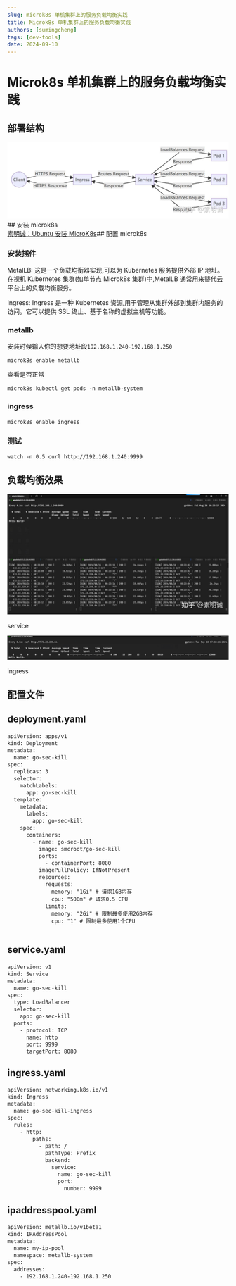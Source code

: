 ```yaml
---
slug: microk8s-单机集群上的服务负载均衡实践
title: Microk8s 单机集群上的服务负载均衡实践
authors: [sumingcheng]
tags: [dev-tools]
date: 2024-09-10
---
```


# Microk8s 单机集群上的服务负载均衡实践

## 部署结构

![72b99c9f5f751e012cf7d0ab52ffc848](../image/72b99c9f5f751e012cf7d0ab52ffc848.jpg)## 安装 microk8s  
[素明诚：Ubuntu 安装 MicroK8s](https://zhuanlan.zhihu.com/p/714822990)## 配置 microk8s

### 安装插件

MetalLB: 这是一个负载均衡器实现,可以为 Kubernetes 服务提供外部 IP 地址。在裸机 Kubernetes 集群(如单节点 Microk8s 集群)中,MetalLB 通常用来替代云平台上的负载均衡服务。

Ingress: Ingress 是一种 Kubernetes 资源,用于管理从集群外部到集群内服务的访问。它可以提供 SSL 终止、基于名称的虚拟主机等功能。

### metallb

安装时候输入你的想要地址段`192.168.1.240-192.168.1.250`

```
microk8s enable metallb
```

查看是否正常

```
microk8s kubectl get pods -n metallb-system
```

### ingress

```
microk8s enable ingress
```

### 测试

```
watch -n 0.5 curl http://192.168.1.240:9999
```

## 负载均衡效果

![43cf27748d6ed22b09fa13243e449a3e](../image/43cf27748d6ed22b09fa13243e449a3e.jpg)

service

![ee62e0086785c3531c31f0d1fd6b1c78](../image/ee62e0086785c3531c31f0d1fd6b1c78.jpg)

ingress

## 配置文件

## deployment.yaml

```
apiVersion: apps/v1
kind: Deployment
metadata:
  name: go-sec-kill
spec:
  replicas: 3
  selector:
    matchLabels:
      app: go-sec-kill
  template:
    metadata:
      labels:
        app: go-sec-kill
    spec:
      containers:
        - name: go-sec-kill
          image: smcroot/go-sec-kill
          ports:
            - containerPort: 8080
          imagePullPolicy: IfNotPresent
          resources:
            requests:
              memory: "1Gi" # 请求1GB内存
              cpu: "500m" # 请求0.5 CPU
            limits:
              memory: "2Gi" # 限制最多使用2GB内存
              cpu: "1" # 限制最多使用1个CPU
​
```

## service.yaml

```
apiVersion: v1
kind: Service
metadata:
  name: go-sec-kill
spec:
  type: LoadBalancer
  selector:
    app: go-sec-kill
  ports:
    - protocol: TCP
      name: http
      port: 9999
      targetPort: 8080
```

## ingress.yaml

```
apiVersion: networking.k8s.io/v1
kind: Ingress
metadata:
  name: go-sec-kill-ingress
spec:
  rules:
    - http:
        paths:
          - path: /
            pathType: Prefix
            backend:
              service:
                name: go-sec-kill
                port:
                  number: 9999
```

## ipaddresspool.yaml

```
apiVersion: metallb.io/v1beta1
kind: IPAddressPool
metadata:
  name: my-ip-pool
  namespace: metallb-system
spec:
  addresses:
    - 192.168.1.240-192.168.1.250
```
